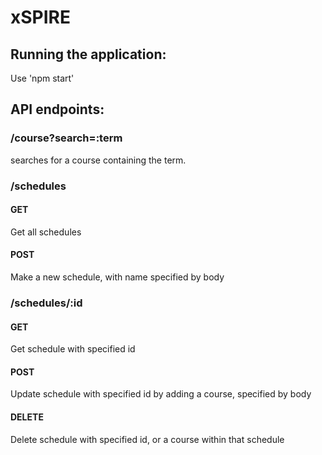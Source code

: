 # xSPIRE

## Running the application:
Use 'npm start'

## API endpoints:
### /course?search=:term
searches for a course containing the term.
### /schedules
#### GET
Get all schedules
#### POST
Make a new schedule, with name specified by body
### /schedules/:id
#### GET
Get schedule with specified id
#### POST
Update schedule with specified id by adding a course, specified by body
#### DELETE
Delete schedule with specified id, or a course within that schedule